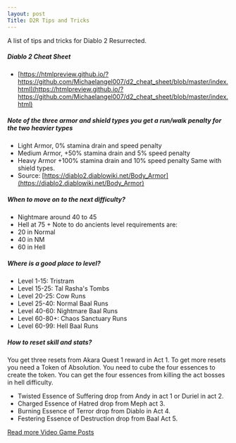 ```yaml
---
layout: post
Title: D2R Tips and Tricks
---
```


A list of tips and tricks for Diablo 2 Resurrected.

##### Diablo 2 Cheat Sheet
- [https://htmlpreview.github.io/?https://github.com/Michaelangel007/d2_cheat_sheet/blob/master/index.html](https://htmlpreview.github.io/?https://github.com/Michaelangel007/d2_cheat_sheet/blob/master/index.html)

##### Note of the three armor and shield types you get a run/walk penalty for the two heavier types
- Light Armor, 0% stamina drain and speed penalty
- Medium Armor,  +50% stamina drain and 5% speed penalty
- Heavy Armor +100% stamina drain and 10% speed penalty
Same with shield types.
- Source: [https://diablo2.diablowiki.net/Body_Armor](https://diablo2.diablowiki.net/Body_Armor)

##### When to move on to the next difficulty?
- Nightmare around 40 to 45
- Hell at 75 +
Note to do ancients level requirements are:
- 20 in Normal
- 40 in NM
- 60 in Hell

##### Where is a good place to level?
- Level 1-15: Tristram
- Level 15-25: Tal Rasha's Tombs
- Level 20-25: Cow Runs
- Level 25-40: Normal Baal Runs
- Level 40-60: Nightmare Baal Runs
- Level 60-80+: Chaos Sanctuary Runs
- Level 60-99: Hell Baal Runs

##### How to reset skill and stats?
You get three resets from Akara Quest 1 reward in Act 1.
To get more resets you need a Token of Absolution. You need to cube the four essences to create the token.
You can get the four essences from killing the act bosses in hell difficulty.

- Twisted Essence of Suffering drop from Andy in act 1 or Duriel in act 2.
- Charged Essence of Hatred drop from Meph act 3.
- Burning Essence of Terror drop from Diablo in Act 4.
- Festering Essence of Destruction drop from Baal Act 5.


[Read more Video Game Posts](https://tactictalisman.github.io/video-games/)
